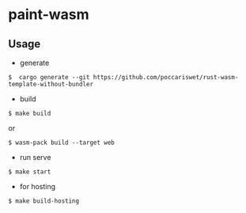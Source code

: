 # paint-wasm

## Usage

- generate

```
$  cargo generate --git https://github.com/poccariswet/rust-wasm-template-without-bundler
```

- build

```
$ make build
```
or
```
$ wasm-pack build --target web
```

- run serve
```
$ make start
```

- for hosting

```
$ make build-hosting
```
